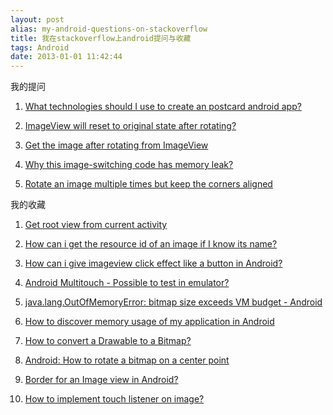 ```yaml
---
layout: post
alias: my-android-questions-on-stackoverflow
title: 我在stackoverflow上android提问与收藏
tags: Android
date: 2013-01-01 11:42:44
---
```


我的提问

1.  [What technologies should I use to create an postcard android app?](http://stackoverflow.com/questions/12137527/what-technologies-should-i-use-to-create-an-postcard-android-app)

2.  [ImageView will reset to original state after rotating?](http://stackoverflow.com/questions/12156171/imageview-will-reset-to-original-state-after-rotating)

3.  [Get the image after rotating from ImageView](http://stackoverflow.com/questions/12156891/get-the-image-after-rotating-from-imageview)

4.  [Why this image-switching code has memory leak?](http://stackoverflow.com/questions/12159852/why-this-image-switching-code-has-memory-leak)

5.  [Rotate an image multiple times but keep the corners aligned](http://stackoverflow.com/questions/12163801/rotate-an-image-multiple-times-but-keep-the-corners-aligned)

我的收藏

1.  [Get root view from current activity](http://stackoverflow.com/questions/4486034/get-root-view-from-current-activity)

2.  [How can i get the resource id of an image if I know its name?](http://stackoverflow.com/questions/3042961/how-can-i-get-the-resource-id-of-an-image-if-i-know-its-name)

3.  [How can i give imageview click effect like a button in Android?](http://stackoverflow.com/questions/4617898/how-can-i-give-imageview-click-effect-like-a-button-in-android)

4.  [Android Multitouch - Possible to test in emulator?](http://stackoverflow.com/questions/2082707/android-multitouch-possible-to-test-in-emulator)

5.  [java.lang.OutOfMemoryError: bitmap size exceeds VM budget - Android](http://stackoverflow.com/questions/1949066/java-lang-outofmemoryerror-bitmap-size-exceeds-vm-budget-android)

6.  [How to discover memory usage of my application in Android](http://stackoverflow.com/questions/2298208/how-to-discover-memory-usage-of-my-application-in-android)

7.  [How to convert a Drawable to a Bitmap?](http://stackoverflow.com/questions/3035692/how-to-convert-a-drawable-to-a-bitmap)

8.  [Android: How to rotate a bitmap on a center point](http://stackoverflow.com/questions/4166917/android-how-to-rotate-a-bitmap-on-a-center-point)

9.  [Border for an Image view in Android?](http://stackoverflow.com/questions/3263611/border-for-an-image-view-in-android)

10.  [How to implement touch listener on image?](http://stackoverflow.com/questions/4207067/how-to-implement-touch-listener-on-image)

